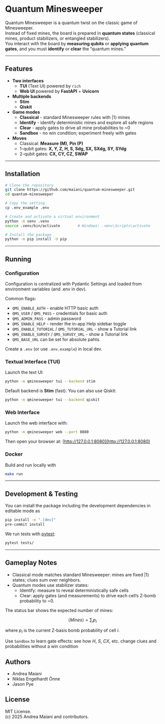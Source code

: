 # Quantum Minesweeper

Quantum Minesweeper is a quantum twist on the classic game of Minesweeper.  
Instead of fixed mines, the board is prepared in **quantum states** (classical mines, product stabilizers, or entangled stabilizers).  
You interact with the board by **measuring qubits** or **applying quantum gates**, and you must **identify** or **clear** the “quantum mines.”

---

## Features

- **Two interfaces**
  - **TUI** (Text UI) powered by `rich`
  - **Web UI** powered by **FastAPI** + **Uvicorn**
- **Multiple backends**
  - **Stim**
  - **Qiskit**
- **Game modes**
  - **Classical** - standard Minesweeper rules with |1⟩ mines
  - **Identify** - identify deterministic mines and explore all safe regions
  - **Clear** - apply gates to drive all mine probabilities to ~0
  - **Sandbox** - no win condition; experiment freely with gates
- **Moves**
  - Classical: **Measure (M)**, **Pin (P)**
  - 1-qubit gates: **X, Y, Z, H, S, Sdg, SX, SXdg, SY, SYdg**
  - 2-qubit gates: **CX, CY, CZ, SWAP**

---

## Installation

```bash
# Clone the repository
git clone https://github.com/maiani/quantum-minesweeper.git
cd quantum-minesweeper

# Copy the setting
cp .env_example .env

# Create and activate a virtual environment 
python -m venv .venv
source .venv/bin/activate        # Windows: .venv\Scripts\activate

# Install the package
python -m pip install -U pip
```
---

## Running

### Configuration 

Configuration is centralized with Pydantic Settings and loaded from environment variables (and .env in dev).

Common flags:
- `QMS_ENABLE_AUTH`  - enable HTTP basic auth
- `QMS_USER` / `QMS_PASS` - credentials for basic auth
- `QMS_ADMIN_PASS` - admin password
- `QMS_ENABLE_HELP` - render the in-app Help sidebar toggle
- `QMS_ENABLE_TUTORIAL` / `QMS_TUTORIAL_URL` - show a Tutorial link
- `QMS_ENABLE_SURVEY` / `QMS_SURVEY_URL` - show a Tutorial link
- `QMS_BASE_URL` can be set for absolute pahts.
  
Create a `.env` (or use `.env.example`) in local dev.


### Textual Interface (TUI)
Launch the text UI:
```bash
python -m qminesweeper tui --backend stim
```

Default backend is **Stim** (fast).  You can also use Qiskit:  
```bash
python -m qminesweeper tui --backend qiskit
```

### Web Interface
Launch the web interface with:
```bash
python -m qminesweeper web --port 8080
```

Then open your browser at: [http://127.0.0.1:8080](http://127.0.0.1:8080)

### Docker
Build and run locally with

```bash
make run
```

---

## Development & Testing

You can install the package including the development dependencies in editable mode as 

```bash
pip install -e ".[dev]"
pre-commit install
```

We run tests with [pytest](https://pytest.org/):
```bash
pytest tests/
```

---
## Gameplay Notes

- Classical mode matches standard Minesweeper: mines are fixed |1⟩ states; clues sum over neighbors.
- Quantum modes use stabilizer states:
  - Identify: measure to reveal deterministically safe cells 
  - Clear: apply gates (and measurements) to drive each cell’s Z-bomb probability to ~0.

The status bar shows the expected number of mines:

$$
\langle Mines \rangle=\sum_i p_i 
$$

where $p_i$ is the current Z-basis bomb probability of cell $i$.

Use `Sandbox` to learn gate effects: see how $H$, $S$, $CX$, etc. change clues and probabilities without a win condition


## Authors
- Andrea Maiani
- Niklas Engelhardt Önne
- Jason Pye

## License
MIT License.  
(c) 2025 Andrea Maiani and contributors.

